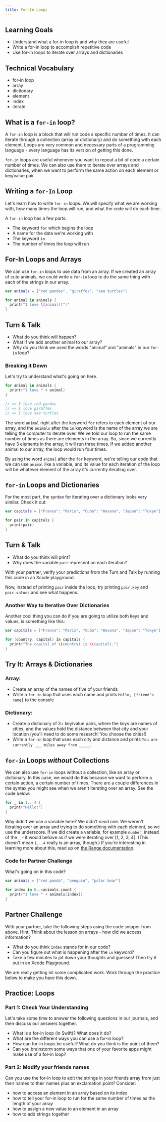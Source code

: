 ```yaml
---
title: For-In Loops
---
```


## Learning Goals

* Understand what a for-in loop is and why they are useful
* Write a for-in loop to accomplish repetitive code
* Use for-in loops to iterate over arrays and dictionaries

## Technical Vocabulary

* for-in loop
* array
* dictionary
* element
* index
* iterate

## What is a `for-in` loop?

A `for-in` loop is a block that will run code a specific number of times. It can iterate through a collection (array or dictionary) and do something with each element. Loops are very common and necessary parts of a programming language - every language has its version of getting this done.

`for-in` loops are useful whenever you want to repeat a bit of code a certain number of times. We can also use them to iterate over arrays and dictionaries, when we want to perform the same action on each element or key/value pair.

## Writing a `for-In` Loop

Let's learn how to write `for-in` loops. We will specify what we are working with, how many times the loop will run, and what the code will do each time.

A `for-in` loop has a few parts:

* The keyword `for` which begins the loop
* A name for the data we're working with
* The keyword `in`
* The number of times the loop will run

## For-In Loops and Arrays

We can use `for-in` loops to use data from an array. If we created an array of cute animals, we could write a `for-in` loop to do the same thing with each of the strings in our array.

```swift
var animals = ["red pandas", "giraffes", "sea turtles"]

for animal in animals {
  print("I love \(animal)!")"
}
```

<div class="try-it">
  <h2>Turn & Talk</h2>
  <ul>
    <li>What do you think will happen?</li>
    <li>What if we add another animal to our array?</li>
    <li>Why do you think we used the words "animal" and "animals" in our <code class="try-it-code">for-in</code> loop?</li>
  </ul>
</div>

### Breaking it Down

Let's try to understand what's going on here.

```swift
for animal in animals {
  print("I love " + animal)
}

// => I love red pandas
// => I love giraffes
// => I love sea turtles
```

The word `animal` right after the keyword `for` refers to each element of our array, and the `animals` after the `in` keyword is the name of the array we are telling the computer to iterate over. We've told our loop to run the same number of times as there are elements in the array. So, since we currently have 3 elements in the array, it will run three times. If we added another animal to our array, the loop would run four times.

By using the word `animal` after the `for` keyword, we're telling our code that we can use `animal` like a variable, and its value for each iteration of the loop will be whatever element of the array it's currently iterating over.

## `for-in` Loops and Dictionaries

For the most part, the syntax for iterating over a dictionary looks very similar. Check it out:

```swift
var capitals = ["France": "Paris", "Cuba": "Havana", "Japan": "Tokyo"]

for pair in capitals {
  print(pair)
}
```
<div class="try-it">
  <h2>Turn & Talk</h2>
  <ul>
    <li>What do you think will print?</li>
    <li>Why does the variable <code class="try-it-code">pair</code> represent on each iteration?</li>
  </ul>
  <p>With your partner, verify your predictions from the Turn and Talk by running this code in an Xcode playground.</p>
  <p>Now, instead of printing <code class="try-it-code">pair</code> inside the loop, try printing <code class="try-it-code">pair.key</code> and <code class="try-it-code">pair.values</code> and see what happens.</p>
</div>

### Another Way to Iterative Over Dictionaries

Another cool thing you can do if you are going to utilize both keys and values, is something like this:

```swift
var capitals = ["France": "Paris", "Cuba": "Havana", "Japan": "Tokyo"]

for (country, capital) in capitals {
  print("The capital of \(country) is \(capital).")
}
```

<div class="try-it">
  <h2>Try It: Arrays & Dictionaries</h2>
  <h3>Array:</h3>
  <ul>
    <li>Create an array of the names of five of your friends</li>
    <li>Write a <code class="try-it-code">for-in</code> loop that uses each name and prints <code class="try-it-code">Hello, [friend's name]</code> to the console</li>
  </ul>
  <h3>Dictionary:</h3>
  <ul>
    <li>Create a dictionary of 3+ key/value pairs, where the keys are names of cities, and the values hold the distance between that city and your location (you'll need to do some research! You choose the cities!)</li>
    <li>Write a <code class="try-it-code">for-in</code> loop that uses each city and distance and prints <code class="try-it-code">You are currently ___ miles away from _____</code>.</li>
  </ul>
</div>

## `for-in` Loops _without_ Collections

We can also use `for-in` loops without a collection, like an array or dictionary. In this case, we would do this because we want to perform a certain action, a certain number of times. There are a couple differences in the syntax you might see when we aren't iterating over an array. See the code below:

```swift
for _ in 1...4 {
  print("Hello!")
}
```

Why didn't we use a variable here? We didn't _need_ one. We weren't iterating over an array and trying to do something with each element, so we use the underscore. If we did create a variable, for example `number`, instead of the `_` - it would behave as if we were iterating over [1, 2, 3, 4]. (This doesn't mean `1...4` really is an array, though.) If you're interesting in learning more about this, read up on [the Range documentation](https://developer.apple.com/documentation/swift/closedrange).

### Code for Partner Challenge

What's going on in this code?

```swift
var animals = ["red panda", "penguin", "polar bear"]

for index in 0..<animals.count {
  print("I love " + animals[index])
}
```

<div class="try-it">
  <h2>Partner Challenge</h2>
  <p>With your partner, take the following steps using the code snipper from above. Hint: Think about the lesson on arrays - how did we access information?</p>
  <ul>
    <li>What do you think <code class="try-it-code">index</code> stands for in our code?</li>
    <li>Can you figure out what is happening after the <code class="try-it-code">in</code> keyword?</li>
    <li>Take a few minutes to jot down your thoughts and guesses! Then try it out in an Xcode Playground.</li>
  </ul>
</div>

We are really getting int some complicated work. Work through the practice below to make you have this down. 

<div class="practice">
  <h2>Practice: Loops</h2>

  <h3>Part 1: Check Your Understanding</h3>
  <p>Let's take some time to answer the following questions in our journals, and then discuss our answers together.</p>
  <ul>
    <li>What is a for-in loop (in Swift)? What does it do?</li>
    <li>What are the different ways you can use a for-in loop?</li>
    <li>How can for-in loops be useful? What do you think is the point of them?</li>
    <li>Can you brainstorm some ways that one of your favorite apps might make use of a for-in loop?</li>
  </ul>

  <h3>Part 2: Modify your friends names</h3>
  <p>Can you use the for-in loop to edit the strings in your friends array from just their names to their names plus an exclamation point? Consider:</p>
  <ul>
    <li>how to access an element in an array based on its index</li>
    <li>how to tell your for-in loop to run for the same number of times as the length of your array</li>
    <li>how to assign a new value to an element in an array</li>
    <li>how to add strings together</li>
  </ul>

</div>
